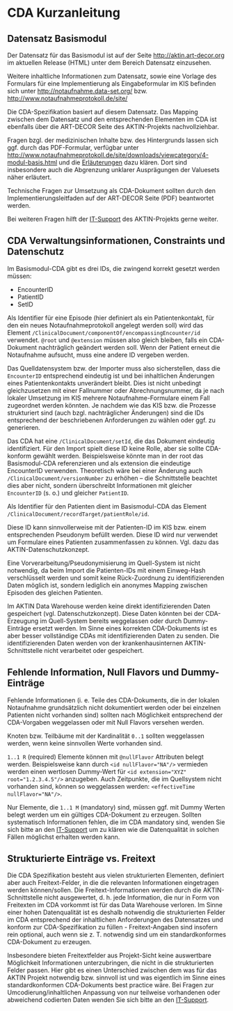 ﻿CDA Kurzanleitung
=================

Datensatz Basismodul
--------------------

Der Datensatz für das Basismodul ist auf der Seite 
http://aktin.art-decor.org im aktuellen Release (HTML) 
unter dem Bereich Datensatz einzusehen. 

Weitere inhaltliche Informationen zum Datensatz, sowie eine Vorlage des 
Formulars für eine Implementierung als Eingabeformular im KIS befinden 
sich unter http://notaufnahme.data-set.org/ bzw. 
http://www.notaufnahmeprotokoll.de/site/

Die CDA-Spezifikation basiert auf diesem Datensatz. 
Das Mapping zwischen dem Datensatz und den entsprechenden Elementen im 
CDA ist ebenfalls über die ART-DECOR Seite des AKTIN-Projekts nachvollziehbar.

Fragen bzgl. der medizinischen Inhalte bzw. des Hintergrunds lassen sich 
ggf. durch das PDF-Formular, verfügbar unter http://www.notaufnahmeprotokoll.de/site/downloads/viewcategory/4-modul-basis.html und die [Erläuterungen](Basismodul.pdf) dazu klären. 
Dort sind insbesondere auch die Abgrenzung unklarer Ausprägungen der Valuesets 
näher erläutert.

Technische Fragen zur Umsetzung als CDA-Dokument sollten durch den 
Implementierungsleitfaden auf der ART-DECOR Seite (PDF) beantwortet werden.

Bei weiteren Fragen hilft der [IT-Support](support.html) des AKTIN-Projekts 
gerne weiter.


CDA Verwaltungsinformationen, Constraints und Datenschutz
---------------------------------------------------------

Im Basismodul-CDA gibt es drei IDs, die zwingend korrekt gesetzt werden müssen:
* EncounterID
* PatientID
* SetID

Als Identifier für eine Episode (hier definiert als ein Patientenkontakt, 
für den ein neues Notaufnahmeprotokoll angelegt werden soll) wird das Element 
`/ClinicalDocument/componentOf/encompassingEncounter/id` verwendet. 
`@root` und `@extension` müssen also gleich bleiben, falls ein CDA-Dokument 
nachträglich geändert werden soll. Wenn der Patient erneut die Notaufnahme aufsucht, muss eine andere ID vergeben werden. 

Das Quelldatensystem bzw. der Importer muss also sicherstellen, dass die `EncounterID` 
entsprechend eindeutig ist und bei inhaltlichen Änderungen eines Patientenkontakts 
unverändert bleibt. Dies ist nicht unbedingt gleichzusetzen mit einer Fallnummer oder 
Abrechnungsnummer, da je nach lokaler Umsetzung im KIS mehrere 
Notaufnahme-Formulare einem Fall zugeordnet werden könnten. Je nachdem wie das KIS bzw. die Prozesse strukturiert sind (auch bzgl. nachträglicher Änderungen) sind die IDs entsprechend der beschriebenen Anforderungen zu wählen oder ggf. zu generieren.

Das CDA hat eine `/ClinicalDocument/setId`, die das Dokument eindeutig identifiziert. Für den Import spielt diese ID keine Rolle, aber sie sollte CDA-konform gewählt werden. Beispielsweise könnte man in der root das Basismodul-CDA referenzieren und als extension die eindeutige EncounterID verwenden. Theoretisch wäre bei einer Änderung auch `/ClinicalDocument/versionNumber` zu erhöhen 
– die Schnittstelle beachtet dies aber nicht, sondern überschreibt Informationen 
mit gleicher `EncounterID` (s. o.) und gleicher `PatientID`.

Als Identifier für den Patienten dient im Basismodul-CDA das Element 
`/ClinicalDocument/recordTarget/patientRole/id`. 

Diese ID kann sinnvollerweise mit der Patienten-ID im KIS bzw. einem 
entsprechenden Pseudonym befüllt werden. Diese ID wird nur verwendet 
um Formulare eines Patienten zusammenfassen zu können. 
Vgl. dazu das AKTIN-Datenschutzkonzept. 

Eine Vorverarbeitung/Pseudonymisierung im Quell-System ist nicht notwendig, 
da beim Import die Patienten-IDs mit einem Einweg-Hash verschlüsselt werden 
und somit keine Rück-Zuordnung zu identifizierenden Daten möglich ist, sondern lediglich ein anonymes Mapping zwischen Episoden des gleichen Patienten.

Im AKTIN Data Warehouse werden keine direkt identifizierenden Daten gespeichert 
(vgl. Datenschutzkonzept). Diese Daten könnten bei der CDA-Erzeugung 
im Quell-System bereits weggelassen oder durch Dummy-Einträge ersetzt werden.  Im Sinne eines korrekten CDA-Dokuments ist es aber besser vollständige CDAs mit identifizierenden Daten zu senden. Die identifizierenden Daten werden von 
der krankenhausinternen AKTIN-Schnittstelle nicht verarbeitet oder gespeichert.

Fehlende Information, Null Flavors und Dummy-Einträge
-----------------------------------------------------

Fehlende Informationen (i. e. Teile des CDA-Dokuments, die in der lokalen Notaufnahme grundsätzlich nicht dokumentiert werden oder bei einzelnen Patienten nicht vorhanden sind) sollten nach Möglichkeit entsprechend der CDA-Vorgaben weggelassen oder mit Null Flavors versehen werden.

Knoten bzw. Teilbäume mit der Kardinalität `0..1` sollten weggelassen werden, wenn keine sinnvollen Werte vorhanden sind.

`1..1 R` (required) Elemente können mit `@nullFlavor` Attributen belegt werden. Beispielsweise kann durch `<id nullFlavor="NA"/>` vermieden werden einen wertlosen Dummy-Wert für `<id extension="XYZ" root="1.2.3.4.5"/>` anzugeben.
Auch Zeitpunkte, die im Quellsystem nicht vorhanden sind, können so weggelassen werden: `<effectiveTime nullFlavor="NA"/>`.

Nur Elemente, die `1..1 M` (mandatory) sind, müssen ggf. mit Dummy Werten belegt werden um ein gültiges CDA-Dokument zu erzeugen. Sollten systematisch Informationen fehlen, die im CDA mandatory sind, wenden Sie sich bitte an den [IT-Support](support.html) um zu klären wie die Datenqualität in solchen Fällen möglichst erhalten werden kann.

Strukturierte Einträge vs. Freitext
-----------------------------------

Die CDA Spezifikation besteht aus vielen strukturierten Elementen, definiert aber auch Freitext-Felder, in die die relevanten Informationen eingetragen werden können/sollen.
Die Freitext-Informationen werden durch die AKTIN-Schnittstelle nicht ausgewertet, d. h. jede Information, die nur in Form von Freitexten im CDA vorkommt ist für das Data Warehouse verloren.
Im Sinne einer hohen Datenqualität ist es deshalb notwendig die strukturierten Felder im CDA entsprechend der inhaltlichen Anforderungen des Datensatzes und konform zur CDA-Spezifikation zu füllen - Freitext-Angaben sind insofern rein optional, auch wenn sie z. T. notwendig sind um ein standardkonformes CDA-Dokument zu erzeugen. 

Insbesondere bieten Freitextfelder aus Projekt-Sicht keine auswertbare Möglichkeit Informationen unterzubringen, die nicht in die strukturierten Felder passen.
Hier gibt es einen Unterschied zwischen dem was für das AKTIN Projekt notwendig bzw. sinnvoll ist und was eigentlich im Sinne eines standardkonformen CDA-Dokuments best practice wäre.
Bei Fragen zur Umcodierung/inhaltlichen Anpassung von nur teilweise vorhandenen oder abweichend codierten Daten wenden Sie sich bitte an den [IT-Support](support.html).